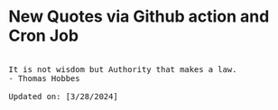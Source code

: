 # New Quotes via Github action and Cron Job

<pre>
<!-- #quote -->
It is not wisdom but Authority that makes a law.
- Thomas Hobbes

Updated on: [3/28/2024]
<!-- #quoteEnd -->
</pre>
